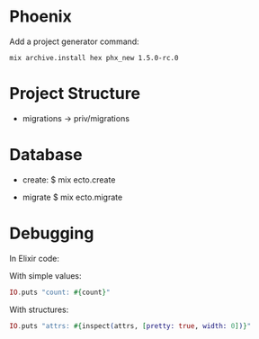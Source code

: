 # Phoenix

Add a project generator command:

```
mix archive.install hex phx_new 1.5.0-rc.0
```

# Project Structure

* migrations -> priv/migrations

# Database

* create:
$ mix ecto.create

* migrate
$ mix ecto.migrate

# Debugging

In Elixir code:

With simple values:

```elixir
IO.puts "count: #{count}"
```

With structures:

```elixir
IO.puts "attrs: #{inspect(attrs, [pretty: true, width: 0])}"
```
